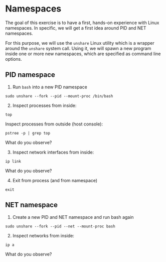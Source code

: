 # Namespaces

The goal of this exercise is to have a first, hands-on experience with Linux namespaces.
In specific, we will get a first idea around PID and NET namespaces. 

For this purpose, we will use the `unshare` Linux utility which is a wrapper around the `unshare` system call. 
Using it, we will spawn a new program inside one or more new namespaces, which are specified as command line options. 

## PID namespace

1. Run `bash` into a new PID namespace
  ```
  sudo unshare --fork --pid --mount-proc /bin/bash
  ```

2. Inspect processes from inside: 
  ```
  top
  ```
  
  Inspect processes from outside (host console):
  ```
  pstree -p | grep top
  ```
  What do you observe?
  
3. Inspect network interfaces from inside: 
  ```
  ip link
  ```
  What do you observe?
  
4. Exit from process (and from namespace)
  ```
  exit
  ```

## NET namespace
  
1. Create a new PID and NET namespace and run bash again
  ```
  sudo unshare --fork --pid --net --mount-proc bash
  ```
  
2. Inspect networks from inside: 
  ```
  ip a
  ```
  What do you observe?
  
